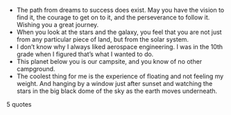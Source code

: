  - The path from dreams to success does exist. May you have the vision to find it, the courage to get on to it, and the perseverance to follow it. Wishing you a great journey.
 - When you look at the stars and the galaxy, you feel that you are not just from any particular piece of land, but from the solar system.
 - I don’t know why I always liked aerospace engineering. I was in the 10th grade when I figured that’s what I wanted to do.
 - This planet below you is our campsite, and you know of no other campground.
 - The coolest thing for me is the experience of floating and not feeling my weight. And hanging by a window just after sunset and watching the stars in the big black dome of the sky as the earth moves underneath.

5 quotes